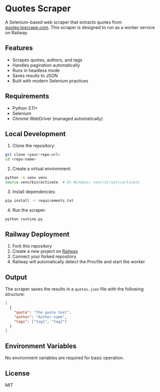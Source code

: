 # Quotes Scraper

A Selenium-based web scraper that extracts quotes from [quotes.toscrape.com](http://quotes.toscrape.com). This scraper is designed to run as a worker service on Railway.

## Features

- Scrapes quotes, authors, and tags
- Handles pagination automatically
- Runs in headless mode
- Saves results to JSON
- Built with modern Selenium practices

## Requirements

- Python 3.11+
- Selenium
- Chrome WebDriver (managed automatically)

## Local Development

1. Clone the repository:
```bash
git clone <your-repo-url>
cd <repo-name>
```

2. Create a virtual environment:
```bash
python -m venv venv
source venv/bin/activate  # On Windows: venv\Scripts\activate
```

3. Install dependencies:
```bash
pip install -r requirements.txt
```

4. Run the scraper:
```bash
python routine.py
```

## Railway Deployment

1. Fork this repository
2. Create a new project on [Railway](https://railway.app)
3. Connect your forked repository
4. Railway will automatically detect the Procfile and start the worker

## Output

The scraper saves the results in a `quotes.json` file with the following structure:

```json
[
  {
    "quote": "The quote text",
    "author": "Author name",
    "tags": ["tag1", "tag2"]
  }
]
```

## Environment Variables

No environment variables are required for basic operation.

## License

MIT 